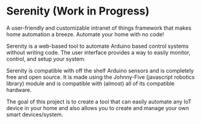 # Serenity (Work in Progress)

A user-friendly and customizable intranet of things framework that makes home automation a breeze. Automate your home with no code! 

Serenity is a web-based tool to automate Arduino based control systems without writing code. The user interface provides a way to easily monitor, control, and setup your system. 

Serenity is compatible with off the shelf Arduino sensors and is completely free and open source. It is made using the Johnny-Five (javascript robotics library) module and is compatible with (almost) all of its compatible hardware. 

The goal of this project is to create a tool that can easily automate any IoT device in your home and also allows you to create and manage your own smart devices/system.

